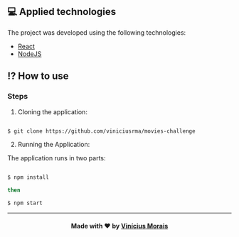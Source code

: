 ## 💻 Applied technologies

The project was developed using the following technologies:

- [React](https://reactjs.org/)
- [NodeJS](https://nodejs.org/en/)

<a  id="how-to-use"></a>

## ⁉ How to use

### **Steps**

1. Cloning the application:

```sh

$ git clone https://github.com/viniciusrma/movies-challenge

```

2. Running the Application:

The application runs in two parts:

```sh

$ npm install

then

$ npm start

```

---

<h4  align="center">
Made with ❤ by <a  href="https://www.linkedin.com/in/viniciusrma/"  target="_blank">Vinícius Morais</a>
</h4>
